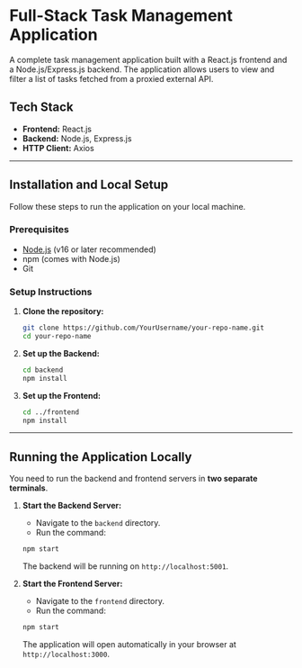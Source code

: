 # Full-Stack Task Management Application

A complete task management application built with a React.js frontend and a Node.js/Express.js backend. The application allows users to view and filter a list of tasks fetched from a proxied external API.


## Tech Stack

-   **Frontend:** React.js
-   **Backend:** Node.js, Express.js
-   **HTTP Client:** Axios


---

## Installation and Local Setup

Follow these steps to run the application on your local machine.

### Prerequisites

-   [Node.js](https://nodejs.org/) (v16 or later recommended)
-   npm (comes with Node.js)
-   Git

### Setup Instructions

1.  **Clone the repository:**
    ```bash
    git clone https://github.com/YourUsername/your-repo-name.git
    cd your-repo-name
    ```

2.  **Set up the Backend:**
    ```bash
    cd backend
    npm install
    ```

3.  **Set up the Frontend:**
    ```bash
    cd ../frontend
    npm install
    ```

---

## Running the Application Locally

You need to run the backend and frontend servers in **two separate terminals**.

1.  **Start the Backend Server:**
    -   Navigate to the `backend` directory.
    -   Run the command:
    ```bash
    npm start
    ```
    The backend will be running on `http://localhost:5001`.

2.  **Start the Frontend Server:**
    -   Navigate to the `frontend` directory.
    -   Run the command:
    ```bash
    npm start
    ```
    The application will open automatically in your browser at `http://localhost:3000`.
